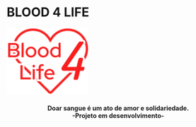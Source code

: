<div>
<h1>BLOOD 4 LIFE</h1>
<img src="/readme-assets/logo.png" height="150px" />
<h4 align="center">
  Doar sangue é um ato de amor e solidariedade.<br/>
  -Projeto em desenvolvimento-
</h4>
</div>

